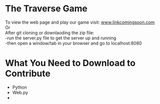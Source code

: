 # The Traverse Game
To view the web page and play our game visit: www.linkcomingsoon.com <br>
Or
<br>
After git cloning or downlaoding the zip file:  <br>
  -run the server.py file to get the server up and running  <br>
  -then open a window/tab in your browser and go to localhost:8080  <br>
  
What You Need to Download to Contribute
====
  * Python
  * Web.py
  * 
  
